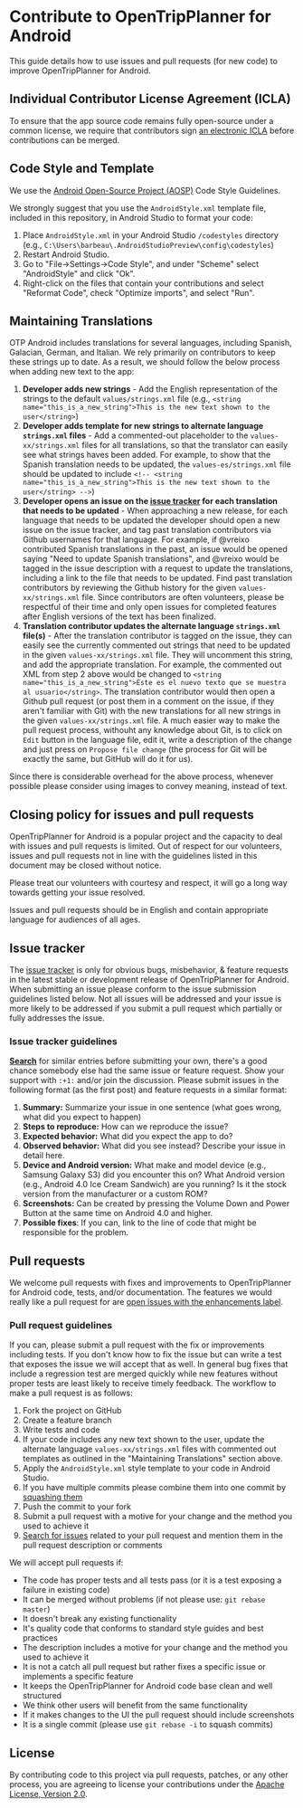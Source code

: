 # Contribute to OpenTripPlanner for Android

This guide details how to use issues and pull requests (for new code) to improve OpenTripPlanner for Android.

## Individual Contributor License Agreement (ICLA)

To ensure that the app source code remains fully open-source under a common license, we require that contributors sign [an electronic ICLA](https://docs.google.com/forms/d/1gYT1gLn8TPu-oMYCfWlixm1cG8BU4eCUcSsVDqp3j5o/viewform) before contributions can be merged.

## Code Style and Template

We use the [Android Open-Source Project (AOSP)](http://source.android.com/source/code-style.html) Code Style Guidelines.

We strongly suggest that you use the `AndroidStyle.xml` template file, included in this repository, in Android Studio to format your code:

1. Place `AndroidStyle.xml` in your Android Studio `/codestyles` directory (e.g., `C:\Users\barbeau\.AndroidStudioPreview\config\codestyles`)
2. Restart Android Studio.
3. Go to "File->Settings->Code Style", and under "Scheme" select "AndroidStyle" and click "Ok".
4. Right-click on the files that contain your contributions and select "Reformat Code", check "Optimize imports", and select "Run".

## Maintaining Translations

OTP Android includes translations for several languages, including Spanish, Galacian, German, and Italian.  We rely primarily on contributors
to keep these strings up to date.  As a result,  we should follow the below process when adding new text to the app:

1. **Developer adds new strings** - Add the English representation of the strings to the default `values/strings.xml` file (e.g., `<string name="this_is_a_new_string">This is the new text shown to the user</string>`)
2. **Developer adds template for new strings to alternate language `strings.xml` files** - Add a commented-out placeholder to the `values-xx/strings.xml` files for all translations, so that the translator can easily see what strings haves been added.  For example, to show that the Spanish translation needs to be updated, the `values-es/strings.xml` file should be updated to include `<!-- <string name="this_is_a_new_string">This is the new text shown to the user</string> -->`)
3. **Developer opens an issue on the [issue tracker](https://github.com/CUTR-at-USF/OpenTripPlanner-for-Android/issues) for each translation that needs to be updated** - When approaching a new release, for each language that needs to be updated the developer should open a new issue on the issue tracker, and tag past translation contributors via Github usernames for that language.  For example, if @vreixo contributed Spanish translations in the past, an issue would be opened saying "Need to update Spanish translations", and @vreixo would be tagged in the issue description with a request to update the translations, including a link to the file that needs to be updated.  Find past translation contributors by reviewing the Github history for the given `values-xx/strings.xml` file.  Since contributors are often volunteers, please be respectful of their time and only open issues for completed features after English versions of the text has been finalized.
4. **Translation contributor updates the alternate language `strings.xml` file(s)** - After the translation contributor is tagged on the issue, they can easily see the currently commented out strings that need to be updated in the given `values-xx/strings.xml` file.  They will uncomment this string, and add the appropriate translation.  For example, the commented out XML from step 2 above would be changed to `<string name="this_is_a_new_string">Éste es el nuevo texto que se muestra al usuario</string>`.  The translation contributor would then open a Github pull request (or post them in a comment on the issue, if they aren't familiar with Git) with the new translations for all new strings in the given `values-xx/strings.xml` file. A much easier way to make the pull request process, withouht any knowledge about Git, is to click on `Edit` button in the language file, edit it, write a description of the change and just press on `Propose file change` (the process for Git will be exactly the same, but GitHub will do it for us).

Since there is considerable overhead for the above process, whenever possible please consider using images to convey meaning, instead of text.

## Closing policy for issues and pull requests

OpenTripPlanner for Android is a popular project and the capacity to deal with issues and pull requests is limited. Out of respect for our volunteers, issues and pull requests not in line with the guidelines listed in this document may be closed without notice.

Please treat our volunteers with courtesy and respect, it will go a long way towards getting your issue resolved.

Issues and pull requests should be in English and contain appropriate language for audiences of all ages.

## Issue tracker

The [issue tracker](https://github.com/CUTR-at-USF/OpenTripPlanner-for-Android/issues) is only for obvious bugs, misbehavior, & feature requests in the latest stable or development release of OpenTripPlanner for Android. When submitting an issue please conform to the issue submission guidelines listed below. Not all issues will be addressed and your issue is more likely to be addressed if you submit a pull request which partially or fully addresses the issue.

### Issue tracker guidelines

**[Search](https://github.com/CUTR-at-USF/OpenTripPlanner-for-Android/search?q=&ref=cmdform&type=Issues)** for similar entries before submitting your own, there's a good chance somebody else had the same issue or feature request. Show your support with `:+1:` and/or join the discussion. Please submit issues in the following format (as the first post) and feature requests in a similar format:

1. **Summary:** Summarize your issue in one sentence (what goes wrong, what did you expect to happen)
2. **Steps to reproduce:** How can we reproduce the issue?
3. **Expected behavior:** What did you expect the app to do?
4. **Observed behavior:** What did you see instead?  Describe your issue in detail here.
5. **Device and Android version:** What make and model device (e.g., Samsung Galaxy S3) did you encounter this on?  What Android version (e.g., Android 4.0 Ice Cream Sandwich) are you running?  Is it the stock version from the manufacturer or a custom ROM?
6. **Screenshots:** Can be created by pressing the Volume Down and Power Button at the same time on Android 4.0 and higher.
7. **Possible fixes**: If you can, link to the line of code that might be responsible for the problem.

## Pull requests

We welcome pull requests with fixes and improvements to OpenTripPlanner for Android code, tests, and/or documentation. The features we would really like a pull request for are [open issues with the enhancements label](https://github.com/CUTR-at-USF/OpenTripPlanner-for-Android/issues?labels=enhancement&page=1&state=open).

### Pull request guidelines

If you can, please submit a pull request with the fix or improvements including tests. If you don't know how to fix the issue but can write a test that exposes the issue we will accept that as well. In general bug fixes that include a regression test are merged quickly while new features without proper tests are least likely to receive timely feedback. The workflow to make a pull request is as follows:

1. Fork the project on GitHub
2. Create a feature branch
3. Write tests and code
4. If your code includes any new text shown to the user, update the alternate language `values-xx/strings.xml` files with commented out templates as outlined in the "Maintaining Translations" section above.
5. Apply the `AndroidStyle.xml` style template to your code in Android Studio.
6. If you have multiple commits please combine them into one commit by [squashing them](http://git-scm.com/book/en/Git-Tools-Rewriting-History#Squashing-Commits)
7. Push the commit to your fork
8. Submit a pull request with a motive for your change and the method you used to achieve it
9. [Search for issues](https://github.com/CUTR-at-USF/OpenTripPlanner-for-Android/search?q=&ref=cmdform&type=Issues) related to your pull request and mention them in the pull request description or comments

We will accept pull requests if:

* The code has proper tests and all tests pass (or it is a test exposing a failure in existing code)
* It can be merged without problems (if not please use: `git rebase master`)
* It doesn't break any existing functionality
* It's quality code that conforms to standard style guides and best practices
* The description includes a motive for your change and the method you used to achieve it
* It is not a catch all pull request but rather fixes a specific issue or implements a specific feature
* It keeps the OpenTripPlanner for Android code base clean and well structured
* We think other users will benefit from the same functionality
* If it makes changes to the UI the pull request should include screenshots
* It is a single commit (please use `git rebase -i` to squash commits)

## License

By contributing code to this project via pull requests, patches, or any other process, you are agreeing to license your contributions under the [Apache License, Version 2.0](http://www.apache.org/licenses/LICENSE-2.0.html).

